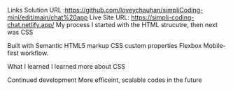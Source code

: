 Links
Solution URL :https://github.com/loveychauhan/simpliCoding-mini/edit/main/chat%20app
Live Site URL: https://simpli-coding-chat.netlify.app/
My process
I started with the HTML strucutre, then next was CSS

Built with
Semantic HTML5 markup
CSS custom properties
Flexbox
Mobile-first workflow.

What I learned
I learned more about CSS

Continued development
More efficeint, scalable codes in the future
